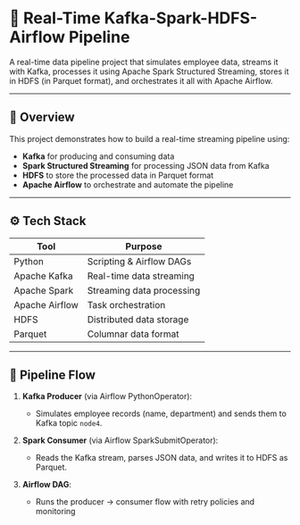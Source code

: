 # 🚀 Real-Time Kafka-Spark-HDFS-Airflow Pipeline

A real-time data pipeline project that simulates employee data, streams it with Kafka, processes it using Apache Spark Structured Streaming, stores it in HDFS (in Parquet format), and orchestrates it all with Apache Airflow.

---

## 🧠 Overview

This project demonstrates how to build a real-time streaming pipeline using:

- **Kafka** for producing and consuming data
- **Spark Structured Streaming** for processing JSON data from Kafka
- **HDFS** to store the processed data in Parquet format
- **Apache Airflow** to orchestrate and automate the pipeline

---

## ⚙️ Tech Stack

| Tool            | Purpose                          |
|-----------------|----------------------------------|
| Python          | Scripting & Airflow DAGs         |
| Apache Kafka    | Real-time data streaming         |
| Apache Spark    | Streaming data processing        |
| Apache Airflow  | Task orchestration               |
| HDFS            | Distributed data storage         |
| Parquet         | Columnar data format             |

---

## 🔄 Pipeline Flow

1. **Kafka Producer** (via Airflow PythonOperator):
   - Simulates employee records (name, department) and sends them to Kafka topic `node4`.

2. **Spark Consumer** (via Airflow SparkSubmitOperator):
   - Reads the Kafka stream, parses JSON data, and writes it to HDFS as Parquet.

3. **Airflow DAG**:
   - Runs the producer → consumer flow with retry policies and monitoring